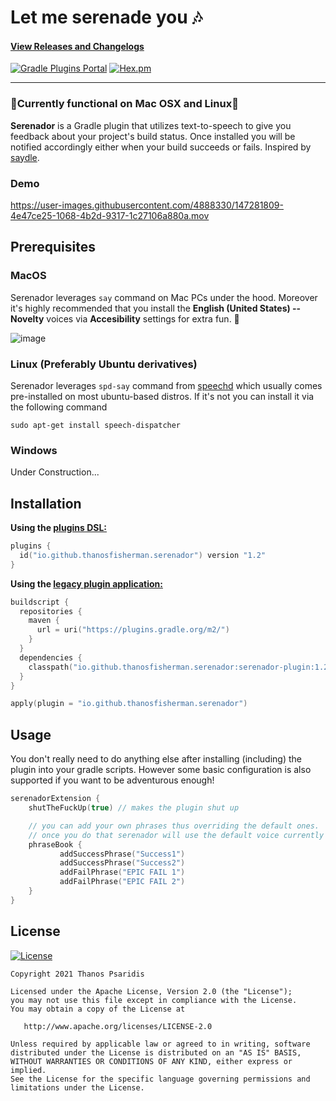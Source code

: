 # Let me serenade you 🎶

#### [View Releases and Changelogs](https://github.com/ThanosFisherman/serenador/releases)

[![Gradle Plugins Portal](https://img.shields.io/maven-metadata/v?color=Green&label=Gradle%20Plugins%20Portal&metadataUrl=https%3A%2F%2Fplugins.gradle.org%2Fm2%2Fio%2Fgithub%2Fthanosfisherman%2Fserenador%2Fio.github.thanosfisherman.serenador.gradle.plugin%2Fmaven-metadata.xml&style=for-the-badge)](https://plugins.gradle.org/plugin/io.github.thanosfisherman.serenador)
[![Hex.pm](https://img.shields.io/hexpm/l/plug?style=for-the-badge&color=Green)](https://opensource.org/licenses/Apache-2.0)

--------------

### :rotating_light:Currently functional on Mac OSX and Linux:rotating_light:

**Serenador** is a Gradle plugin that utilizes text-to-speech to give you feedback about your project's build status. Once installed you will be notified accordingly either when your build succeeds or fails. Inspired by [saydle](https://github.com/handstandsam/saydle).

### Demo

https://user-images.githubusercontent.com/4888330/147281809-4e47ce25-1068-4b2d-9317-1c27106a880a.mov

Prerequisites
---------------

### MacOS

Serenador leverages `say` command on Mac PCs under the hood. Moreover it's highly recommended that you install the **English (United States) -- Novelty** voices via **Accesibility** settings for extra fun. 🥳

![image](https://user-images.githubusercontent.com/4888330/145729718-3f2b4652-b8ce-4352-ba3c-f010e0401a3c.png)

### Linux (Preferably Ubuntu derivatives)
Serenador leverages `spd-say` command from [speechd](https://github.com/brailcom/speechd) which usually comes pre-installed on most ubuntu-based distros. If it's not you can install it via the following command

`sudo apt-get install speech-dispatcher`

### Windows

Under Construction...

Installation
---------------

**Using the [plugins DSL:](https://docs.gradle.org/current/userguide/plugins.html#sec:plugins_block)**

```kotlin
plugins {
  id("io.github.thanosfisherman.serenador") version "1.2"
}
```

**Using the [legacy plugin application:](https://docs.gradle.org/current/userguide/plugins.html#sec:old_plugin_application)**

```kotlin
buildscript {
  repositories {
    maven {
      url = uri("https://plugins.gradle.org/m2/")
    }
  }
  dependencies {
    classpath("io.github.thanosfisherman.serenador:serenador-plugin:1.2")
  }
}

apply(plugin = "io.github.thanosfisherman.serenador")
```

Usage
---------

You don't really need to do anything else after installing (including) the plugin into your gradle scripts. However some basic configuration is also supported if you want to be adventurous enough!

```kotlin
serenadorExtension {
    shutTheFuckUp(true) // makes the plugin shut up

    // you can add your own phrases thus overriding the default ones.
    // once you do that serenador will use the default voice currently selected in your machine.
    phraseBook {
           addSuccessPhrase("Success1")
           addSuccessPhrase("Success2")
           addFailPhrase("EPIC FAIL 1")
           addFailPhrase("EPIC FAIL 2")
    }
}
```

License
-------
[![License](https://img.shields.io/badge/license-Apache%202-4EB1BA.svg?style=flat-square)](https://www.apache.org/licenses/LICENSE-2.0.html)

    Copyright 2021 Thanos Psaridis

    Licensed under the Apache License, Version 2.0 (the "License");
    you may not use this file except in compliance with the License.
    You may obtain a copy of the License at

       http://www.apache.org/licenses/LICENSE-2.0

    Unless required by applicable law or agreed to in writing, software
    distributed under the License is distributed on an "AS IS" BASIS,
    WITHOUT WARRANTIES OR CONDITIONS OF ANY KIND, either express or implied.
    See the License for the specific language governing permissions and
    limitations under the License.
